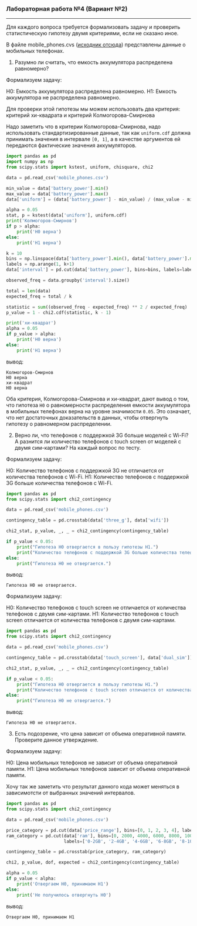 ### Лабораторная работа №4 (Вариант №2)

---

Для каждого вопроса требуется формализовать задачу и проверить статистическую гипотезу двумя критериями, если не сказано иное.

В файле mobile_phones.cvs ([исходник отсюда](https://github.com/georgedem975/mathematical_statistics/blob/master/lab-4/mobile_phones.csv)) представлены данные о мобильных телефонах.

1. Разумно ли считать, что емкость аккумулятора распределена равномерно?

Формализуем задачу:

H0: Емкость аккумулятора распределена равномерно.
H1: Емкость аккумулятора не распределена равномерно.

Для проверки этой гипотезы мы можем использовать два критерия: критерий хи-квадрата и критерий Колмогорова-Смирнова

Надо заметить что в критерии Колмогорова-Смирнова, надо использовать стандартизированные данные, так как ```uniform.cdf``` должна принимать значения в интервале ```[0, 1]```, а в качестве аргументов ей передаются фактические значения аккумуляторов.

```python
import pandas as pd
import numpy as np
from scipy.stats import kstest, uniform, chisquare, chi2

data = pd.read_csv('mobile_phones.csv')

min_value = data['battery_power'].min()
max_value = data['battery_power'].max()
data['uniform'] = (data['battery_power'] - min_value) / (max_value - min_value)

alpha = 0.05
stat, p = kstest(data['uniform'], uniform.cdf)
print('Колмогоров-Смирнов')
if p > alpha:
    print('H0 верна')
else:
    print('H1 верна')

k = 10
bins = np.linspace(data['battery_power'].min(), data['battery_power'].max(), k+1)
labels = np.arange(1, k+1)
data['interval'] = pd.cut(data['battery_power'], bins=bins, labels=labels, include_lowest=True)

observed_freq = data.groupby('interval').size()

total = len(data)
expected_freq = total / k

statistic = sum((observed_freq - expected_freq) ** 2 / expected_freq)
p_value = 1 - chi2.cdf(statistic, k - 1)

print('хи-квадрат')
alpha = 0.05
if p_value > alpha:
    print('H0 верна')
else:
    print('H1 верна')
```

вывод:
```
Колмогоров-Смирнов
H0 верна
хи-квадрат
H0 верна
```

Оба критерия, Колмогорова-Смирнова и хи-квадрат, дают вывод о том, что гипотеза ```H0``` о равномерности распределения емкости аккумулятора в мобильных телефонах верна на уровне значимости ```0.05```. Это означает, что нет достаточных доказательств в данных, чтобы отвергнуть гипотезу о равномерном распределении.

2. Верно ли, что телефонов с поддержкой 3G больше моделей с Wi-Fi? А разнится ли количество телефонов с touch screen от моделей с двумя сим-картами? На каждый вопрос по тесту.

Формализуем задачу:

H0: Количество телефонов с поддержкой 3G не отличается от количества телефонов с Wi-Fi.
H1: Количество телефонов с поддержкой 3G больше количества телефонов с Wi-Fi.

```python
import pandas as pd
from scipy.stats import chi2_contingency

data = pd.read_csv('mobile_phones.csv')

contingency_table = pd.crosstab(data['three_g'], data['wifi'])

chi2_stat, p_value, _, _ = chi2_contingency(contingency_table)

if p_value < 0.05:
    print("Гипотеза H0 отвергается в пользу гипотезы H1.")
    print("Количество телефонов с поддержкой 3G больше количества телефонов с Wi-Fi.")
else:
    print("Гипотеза H0 не отвергается.")
```

вывод:
```
Гипотеза H0 не отвергается.
```

Формализуем задачу:

H0: Количество телефонов с touch screen не отличается от количества телефонов с двумя сим-картами.
H1: Количество телефонов с touch screen отличается от количества телефонов с двумя сим-картами.

```python
import pandas as pd
from scipy.stats import chi2_contingency

data = pd.read_csv('mobile_phones.csv')

contingency_table = pd.crosstab(data['touch_screen'], data['dual_sim'])

chi2_stat, p_value, _, _ = chi2_contingency(contingency_table)

if p_value < 0.05:
    print("Гипотеза H0 отвергается в пользу гипотезы H1.")
    print("Количество телефонов с touch screen отличается от количества телефонов с двумя сим-картами.")
else:
    print("Гипотеза H0 не отвергается.")
```

вывод:
```
Гипотеза H0 не отвергается.
```

3. Есть подозрение, что цена зависит от объема оперативной памяти. Проверите данное утверждение.

Формализуем задачу:

H0: Цена мобильных телефонов не зависит от объема оперативной памяти.
H1: Цена мобильных телефонов зависит от объема оперативной памяти.

Хочу так же заметить что результат данного кода может меняться в зависимотсти от выбранных значений интервалов.

```python
import pandas as pd
from scipy.stats import chi2_contingency

data = pd.read_csv('mobile_phones.csv')

price_category = pd.cut(data['price_range'], bins=[0, 1, 2, 3, 4], labels=['0-1', '1-2', '2-3', '3-4'])
ram_category = pd.cut(data['ram'], bins=[0, 2000, 4000, 6000, 8000, 10000, 12000, 14000, 16000, 18000, 20000],
                      labels=['0-2GB', '2-4GB', '4-6GB', '6-8GB', '8-10GB', '10-12GB', '12-14GB', '14-16GB', '16-18GB', '18-20GB'])

contingency_table = pd.crosstab(price_category, ram_category)

chi2, p_value, dof, expected = chi2_contingency(contingency_table)

alpha = 0.05
if p_value < alpha:
    print('Отвергаем H0, принимаем H1')
else:
    print('Не получилось отвергнуть H0')
```

вывод:
```
Отвергаем H0, принимаем H1
```
